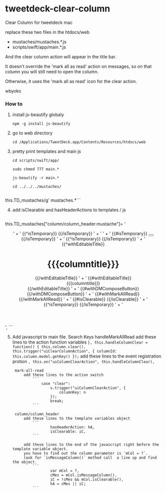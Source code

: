 tweetdeck-clear-column
======================

Clear Column for tweetdeck mac


replace these two files in the htdocs/web

* mustaches/mustaches.*.js
* scripts/swift/app/main.*.js

And the clear column action will appear in the title bar.

It doesn't override the 'mark all as read' action on messages, so on that column you will still need to open the column.

Otherwise, it uses the 'mark all as read' icon for the clear action.

wbyoko

### How to

1. install js-beautify globaly

	```npm -g install js-beautify```

2. go to web directory
	
	```cd /Applications/TweetDeck.app/Contents/Resources/htdocs/web```

3. pretty print templates and main js

	```cd scripts/swift/app/```
	
	```sudo chmod 777 main.*```
	
	```js-beautify -r main.*```

	```cd ../../../mustaches/```

	```sudo sed -i.bu 's/this\.TD_mustaches/\
this\.TD_mustaches/g' mustaches.*```

4. add isClearable and hasHeaderActions to templates / js
    ```
this.TD_mustaches["column/column_header.mustache"]=
'<header class="js-column-header js-action-header {{^isTemporary}}column-header{{/isTemporary}} {{#isTemporary}}column-header-temp{{/isTemporary}}" data-action="resetToTopColumn">' +
'   {{^isTemporary}} <i class="js-column-drag-handle is-movable column-drag-handle pull-left sprite sprite-drag-vertical"></i> {{/isTemporary}}  ' +
'   <i class="pull-left margin-hs column-type-icon icon {{columniconclass}}"></i>  ' +
'   {{#isTemporary}} <button class="js-action-header-button pull-right btn list-edit-button is-hidden" data-action="editList"></button> {{/isTemporary}}  ' +
'   {{^isTemporary}} <span class="column-number"></span> {{/isTemporary}}  ' +
'   {{^withEditableTitle}} <h1 class="column-title {{#hasHeaderAction}}column-title-messages{{/hasHeaderAction}} txt-ellipsis">{{{columntitle}}}</h1> {{/withEditableTitle}} ' +
'   {{#withEditableTitle}} <div class="column-title txt-ellipsis column-title-editable with-image-attribution {{#hasHeaderAction}}column-title-messages{{/hasHeaderAction}} "> {{{columntitle}}} </div> {{/withEditableTitle}}  ' +
'   {{#withDMComposeButton}} <a class="js-action-header-button column-header-link open-compose-dm-link" href="#" data-action="compose-dm"> <i class="js-show-tip icon icon-compose-dm" data-placement="bottom" title="{{_i}}Compose new message{{/i}}"></i> </a> {{/withDMComposeButton}}  ' +
'   {{#withMarkAllRead}} <a class="js-action-header-button column-header-link mark-all-read-link" href="#" data-action="mark-all-read"> <i class="js-show-tip icon icon-mark-read" data-placement="bottom" title="{{_i}}Mark all as read{{/i}}"></i> </a> {{/withMarkAllRead}}  ' +
'   {{#isClearable}} <a class="js-action-header-button column-header-link mark-all-read-link" href="#" data-action="clear"> <i class="js-show-tip icon icon-mark-read" data-placement="bottom" title="{{_i}}Clear Tweets{{/i}}"></i> </a> {{/isClearable}}  ' +
'   {{^isTemporary}} <a class="js-action-header-button column-header-link column-settings-link" href="#" data-action="options"> <i class="icon icon-sliders"></i> </a> {{/isTemporary}} ' +
'</header>',
    ```


5. Add javascript to main file.
    Search Keys
        handleMarkAllRead
            add these lines to the action function variables
                ```
        }, this.handleColumnClear = function() {
            this.column.clear(), this.trigger("uiClearColumnAction", {
                columnId: this.column.model.getKey()
            });
                ```
            add these lines to the event registration protion
                ```, this.on("uiColumnClearAction", this.handleColumnClear), 
                ```

        mark-all-read
            add these lines to the action switch
                ```
                    case "clear":
                        s.trigger("uiColumnClearAction", {
                            columnKey: n
                        });
                        break;
                ```

        column/column_header
            add these lines to the template variables object
                ```
                        hasHeaderAction: hA,
                        isClearable: iC,
                ```

            add these lines to the end of the javascript right before the template variable object. 
            you have to find out the column parameter is `mCol = ?`. 
            look for `isMessageColumn()` method call  a line up and find the object.
                ```
                        var mCol = ?,
                        cMes = mCol.isMessageColumn(), 
                        iC = !cMes && mCol.isClearable(),
                        hA = cMes || iC;
                ```
